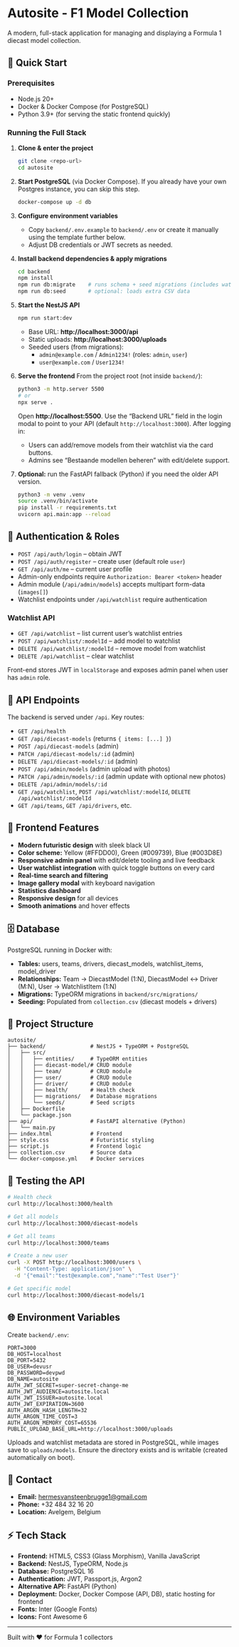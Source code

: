# Autosite - F1 Model Collection

A modern, full-stack application for managing and displaying a Formula 1 diecast model collection.

## 🚀 Quick Start

### Prerequisites
- Node.js 20+
- Docker & Docker Compose (for PostgreSQL)
- Python 3.9+ (for serving the static frontend quickly)

### Running the Full Stack

1. **Clone & enter the project**
   ```bash
   git clone <repo-url>
   cd autosite
   ```

2. **Start PostgreSQL** (via Docker Compose). If you already have your own Postgres instance, you can skip this step.
   ```bash
   docker-compose up -d db
   ```

3. **Configure environment variables**
   - Copy `backend/.env.example` to `backend/.env` or create it manually using the template further below.
   - Adjust DB credentials or JWT secrets as needed.

4. **Install backend dependencies & apply migrations**
   ```bash
   cd backend
   npm install
   npm run db:migrate    # runs schema + seed migrations (includes watchlist tables)
   npm run db:seed       # optional: loads extra CSV data
   ```

5. **Start the NestJS API**
   ```bash
   npm run start:dev
   ```
   - Base URL: **http://localhost:3000/api**
   - Static uploads: **http://localhost:3000/uploads**
   - Seeded users (from migrations):
     - `admin@example.com` / `Admin1234!` (roles: `admin`, `user`)
     - `user@example.com` / `User1234!`

6. **Serve the frontend**
   From the project root (not inside `backend/`):
   ```bash
   python3 -m http.server 5500
   # or
   npx serve .
   ```
   Open **http://localhost:5500**. Use the “Backend URL” field in the login modal to point to your API (default `http://localhost:3000`). After logging in:
   - Users can add/remove models from their watchlist via the card buttons.
   - Admins see “Bestaande modellen beheren” with edit/delete support.

7. **Optional:** run the FastAPI fallback (Python) if you need the older API version.
   ```bash
   python3 -m venv .venv
   source .venv/bin/activate
   pip install -r requirements.txt
   uvicorn api.main:app --reload
   ```

## 🔐 Authentication & Roles

- `POST /api/auth/login` – obtain JWT
- `POST /api/auth/register` – create user (default role `user`)
- `GET /api/auth/me` – current user profile
- Admin-only endpoints require `Authorization: Bearer <token>` header
- Admin module (`/api/admin/models`) accepts multipart form-data (`images[]`)
- Watchlist endpoints under `/api/watchlist` require authentication

### Watchlist API
- `GET /api/watchlist` – list current user’s watchlist entries
- `POST /api/watchlist/:modelId` – add model to watchlist
- `DELETE /api/watchlist/:modelId` – remove model from watchlist
- `DELETE /api/watchlist` – clear watchlist

Front-end stores JWT in `localStorage` and exposes admin panel when user has `admin` role.

## 📡 API Endpoints

The backend is served under `/api`. Key routes:
- `GET /api/health`
- `GET /api/diecast-models` (returns `{ items: [...] }`)
- `POST /api/diecast-models` (admin)
- `PATCH /api/diecast-models/:id` (admin)
- `DELETE /api/diecast-models/:id` (admin)
- `POST /api/admin/models` (admin upload with photos)
- `PATCH /api/admin/models/:id` (admin update with optional new photos)
- `DELETE /api/admin/models/:id`
- `GET /api/watchlist`, `POST /api/watchlist/:modelId`, `DELETE /api/watchlist/:modelId`
- `GET /api/teams`, `GET /api/drivers`, etc.

## 🎨 Frontend Features

- **Modern futuristic design** with sleek black UI
- **Color scheme:** Yellow (#FFDD00), Green (#009739), Blue (#003D8E)
- **Responsive admin panel** with edit/delete tooling and live feedback
- **User watchlist integration** with quick toggle buttons on every card
- **Real-time search and filtering**
- **Image gallery modal** with keyboard navigation
- **Statistics dashboard**
- **Responsive design** for all devices
- **Smooth animations** and hover effects

## 🗄️ Database

PostgreSQL running in Docker with:
- **Tables:** users, teams, drivers, diecast_models, watchlist_items, model_driver
- **Relationships:** Team → DiecastModel (1:N), DiecastModel ↔ Driver (M:N), User → WatchlistItem (1:N)
- **Migrations:** TypeORM migrations in `backend/src/migrations/`
- **Seeding:** Populated from `collection.csv` (diecast models + drivers)

## 📁 Project Structure

```
autosite/
├── backend/              # NestJS + TypeORM + PostgreSQL
│   ├── src/
│   │   ├── entities/     # TypeORM entities
│   │   ├── diecast-model/# CRUD module
│   │   ├── team/         # CRUD module
│   │   ├── user/         # CRUD module
│   │   ├── driver/       # CRUD module
│   │   ├── health/       # Health check
│   │   ├── migrations/   # Database migrations
│   │   └── seeds/        # Seed scripts
│   ├── Dockerfile
│   └── package.json
├── api/                  # FastAPI alternative (Python)
│   └── main.py
├── index.html            # Frontend
├── style.css             # Futuristic styling
├── script.js             # Frontend logic
├── collection.csv        # Source data
└── docker-compose.yml    # Docker services

```

## 🧪 Testing the API

```bash
# Health check
curl http://localhost:3000/health

# Get all models
curl http://localhost:3000/diecast-models

# Get all teams
curl http://localhost:3000/teams

# Create a new user
curl -X POST http://localhost:3000/users \
  -H "Content-Type: application/json" \
  -d '{"email":"test@example.com","name":"Test User"}'

# Get specific model
curl http://localhost:3000/diecast-models/1
```

## 🌐 Environment Variables

Create `backend/.env`:
```env
PORT=3000
DB_HOST=localhost
DB_PORT=5432
DB_USER=devusr
DB_PASSWORD=devpwd
DB_NAME=autosite
AUTH_JWT_SECRET=super-secret-change-me
AUTH_JWT_AUDIENCE=autosite.local
AUTH_JWT_ISSUER=autosite.local
AUTH_JWT_EXPIRATION=3600
AUTH_ARGON_HASH_LENGTH=32
AUTH_ARGON_TIME_COST=3
AUTH_ARGON_MEMORY_COST=65536
PUBLIC_UPLOAD_BASE_URL=http://localhost:3000/uploads
```

Uploads and watchlist metadata are stored in PostgreSQL, while images save to `uploads/models`. Ensure the directory exists and is writable (created automatically on boot).

## 📧 Contact

- **Email:** hermesvansteenbrugge1@gmail.com
- **Phone:** +32 484 32 16 20
- **Location:** Avelgem, Belgium

## ⚡ Tech Stack

- **Frontend:** HTML5, CSS3 (Glass Morphism), Vanilla JavaScript
- **Backend:** NestJS, TypeORM, Node.js
- **Database:** PostgreSQL 16
- **Authentication:** JWT, Passport.js, Argon2
- **Alternative API:** FastAPI (Python)
- **Deployment:** Docker, Docker Compose (API, DB), static hosting for frontend
- **Fonts:** Inter (Google Fonts)
- **Icons:** Font Awesome 6

---

Built with ❤️ for Formula 1 collectors
